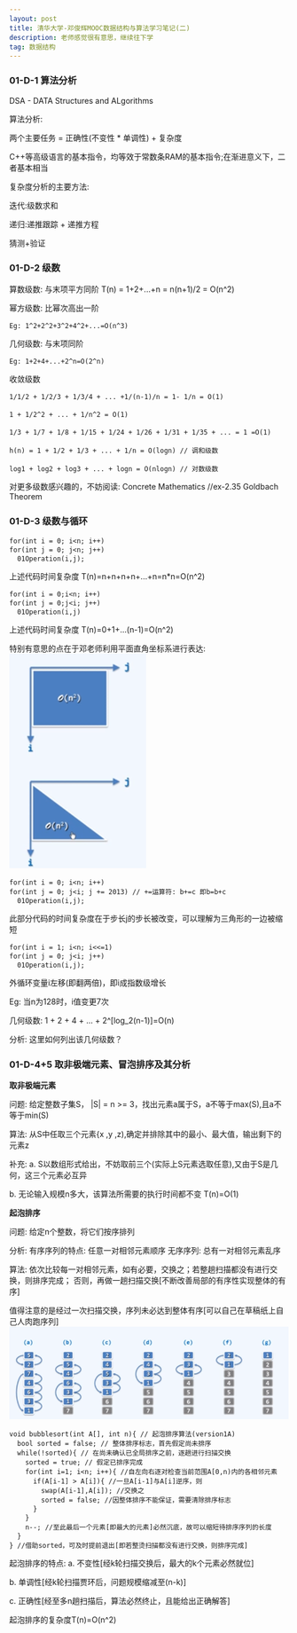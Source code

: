 ```yaml
---
layout: post
title: 清华大学-邓俊辉MOOC数据结构与算法学习笔记(二)
description: 老师感觉很有意思，继续往下学
tag: 数据结构
---
```


### 01-D-1 算法分析

DSA - DATA Structures and ALgorithms

算法分析:

  两个主要任务 = 正确性(不变性 * 单调性) + 复杂度

  C++等高级语言的基本指令，均等效于常数条RAM的基本指令;在渐进意义下，二者基本相当

复杂度分析的主要方法:

  迭代:级数求和

  递归:递推跟踪 + 递推方程

  猜测+验证

### 01-D-2 级数

算数级数: 与末项平方同阶
    T(n) = 1+2+...+n = n(n+1)/2 = O(n^2)

幂方级数: 比幂次高出一阶

    Eg: 1^2+2^2+3^2+4^2+...=O(n^3)

几何级数: 与末项同阶

    Eg: 1+2+4+...+2^n=O(2^n)

收敛级数

    1/1/2 + 1/2/3 + 1/3/4 + ... +1/(n-1)/n = 1- 1/n = O(1)

    1 + 1/2^2 + ... + 1/n^2 = O(1)

    1/3 + 1/7 + 1/8 + 1/15 + 1/24 + 1/26 + 1/31 + 1/35 + ... = 1 =O(1)

    h(n) = 1 + 1/2 + 1/3 + ... + 1/n = O(logn) // 调和级数

    log1 + log2 + log3 + ... + logn = O(nlogn) // 对数级数

对更多级数感兴趣的，不妨阅读: Concrete Mathematics //ex-2.35 Goldbach Theorem

### 01-D-3 级数与循环

```
for(int i = 0; i<n; i++)
for(int j = 0; j<n; j++)
  01Operation(i,j);
```
上述代码时间复杂度 T(n)=n+n+n+n+...+n=n*n=O(n^2)

```
for(int i = 0;i<n; i++)
for(int j = 0;j<i; j++)
  01Operation(i,j)
```
上述代码时间复杂度 T(n)=0+1+...(n-1)=O(n^2)

特别有意思的点在于邓老师利用平面直角坐标系进行表达:
![](/images/post_image/循环复杂度分析.png)

```
for(int i = 0; i<n; i++)
for(int j = 0; j<i; j += 2013) // +=运算符: b+=c 即b=b+c
  01Operation(i,j);
```
此部分代码的时间复杂度在于步长j的步长被改变，可以理解为三角形的一边被缩短

```
for(int i = 1; i<n; i<<=1)
for(int j = 0; j<i; j++)
  01Operation(i,j);
```
外循环变量i左移(即翻两倍)，即i成指数级增长

Eg: 当n为128时，i值变更7次

几何级数: 1 + 2 + 4 + ... + 2^[log_2(n-1)]=O(n)  

分析: 这里如何列出该几何级数？


### 01-D-4+5 取非极端元素、冒泡排序及其分析

**取非极端元素**

问题: 给定整数子集S， |S| = n >= 3，找出元素a属于S，a不等于max(S),且a不等于min(S)

算法: 从S中任取三个元素{x ,y ,z),确定并排除其中的最小、最大值，输出剩下的元素z

补充:
a. S以数组形式给出，不妨取前三个(实际上S元素选取任意),又由于S是几何，这三个元素必互异

b. 无论输入规模n多大，该算法所需要的执行时间都不变 T(n)=O(1)

**起泡排序**

问题: 给定n个整数，将它们按序排列

分析: 有序序列的特点: 任意一对相邻元素顺序 无序序列: 总有一对相邻元素乱序

算法: 依次比较每一对相邻元素，如有必要，交换之；若整趟扫描都没有进行交换，则排序完成；
否则，再做一趟扫描交换[不断改善局部的有序性实现整体的有序]

值得注意的是经过一次扫描交换，序列未必达到整体有序[可以自己在草稿纸上自己人肉跑序列]
![](/images/post_image/起泡排序.png)
```
void bubblesort(int A[], int n){ // 起泡排序算法(version1A)
  bool sorted = false; // 整体排序标志，首先假定尚未排序
  while(!sorted){ // 在尚未确认已全局排序之前，逐趟进行扫描交换
    sorted = true; // 假定已排序完成
    for(int i=1; i<n; i++){ //自左向右逐对检查当前范围A[0,n)内的各相邻元素
      if(A[i-1] > A[i]){ //一旦A[i-1]与A[i]逆序，则
        swap(A[i-1],A[i]); //交换之
        sorted = false; //因整体排序不能保证，需要清除排序标志
      }
    }
    n--; //至此最后一个元素[即最大的元素]必然沉底，故可以缩短待排序序列的长度
  }
} //借助sorted，可及时提前退出[即若整烫扫描都没有进行交换，则排序完成]

```

起泡排序的特点:
a. 不变性[经k轮扫描交换后，最大的k个元素必然就位]

b. 单调性[经k轮扫描贾环后，问题规模缩减至(n-k)]

c. 正确性[经至多n趟扫描后，算法必然终止，且能给出正确解答]

起泡排序的复杂度T(n)=O(n^2)

